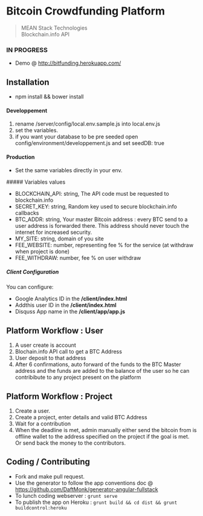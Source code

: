 Bitcoin Crowdfunding Platform
=============================

> MEAN Stack Technologies  
> Blockchain.info API


### IN PROGRESS
* Demo @ http://bitfunding.herokuapp.com/

## Installation 

* npm install && bower install 

#### Developpement

1. rename /server/config/local.env.sample.js into local.env.js
2. set the variables.
3. if you want your database to be pre seeded open config/environment/developpement.js and set seedDB: true

#### Production
* Set the same variables directly in your env.

##### Variables values
* BLOCKCHAIN_API: string, The API code must be requested to blockchain.info
* SECRET_KEY: string, Random key used to secure blockchain.info callbacks
* BTC_ADDR: string, Your master Bitcoin address : every BTC send to a user address is forwarded there. 
  This address should never touch the internet for increased security.
* MY_SITE: string, domain of you site
* FEE_WEBSITE: number, representing fee % for the service (at withdraw when project is done)
* FEE_WITHDRAW: number, fee % on user withdraw 

##### Client Configuration
You can configure:

* Google Analytics ID in the **/client/index.html**
* Addthis user ID in the **/client/index.html**
* Disquss App name in the **/client/app/app.js**

## Platform Workflow : User
1. A user create is account
2. Blochain.info API call to get a BTC Address
3. User deposit to that address
4. After 6 confirmations, auto forward of the funds to the BTC Master address and the funds are added to the balance of the user so he can contribibute to any project present on the platform

## Platform Workflow : Project
1. Create a user.
2. Create a project, enter details and valid BTC Address
3. Wait for a contribution
4. When the deadline is met, admin manually either send the bitcoin from is offline wallet to the address specified on the project if the goal is met. Or send back the money to the contributors.


## Coding / Contributing

* Fork and make pull request.
* Use the generator to follow the app conventions doc @ https://github.com/DaftMonk/generator-angular-fullstack
* To lunch coding webserver : `grunt serve`
* To publish the app on Heroku : `grunt build && cd dist && grunt buildcontrol:heroku`


